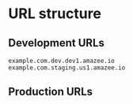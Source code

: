 # URL structure

## Development URLs
`example.com.dev.dev1.amazee.io`  
`example.com.staging.us1.amazee.io`

## Production URLs

